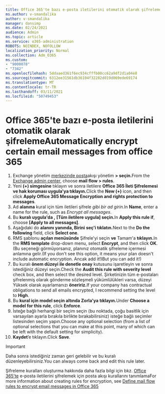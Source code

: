 ```yaml
---
title: Office 365'te bazı e-posta iletilerini otomatik olarak şifreleme
ms.author: v-smandalika
author: v-smandalika
manager: dansimp
ms.date: 02/24/2021
audience: Admin
ms.topic: article
ms.service: o365-administration
ROBOTS: NOINDEX, NOFOLLOW
localization_priority: Normal
ms.collection: Adm_O365
ms.custom:
- "9000078"
- "7342"
ms.openlocfilehash: 5ddaaed361f6ec934cfffb00cc62a9df2d1a04e8
ms.sourcegitcommit: 6312ee31561db36104f32282d019d069ede69174
ms.translationtype: MT
ms.contentlocale: tr-TR
ms.lasthandoff: 03/11/2021
ms.locfileid: "50749453"
---
```

# <a name="automatically-encrypt-certain-email-messages-from-office-365"></a><span data-ttu-id="6350e-102">Office 365'te bazı e-posta iletilerini otomatik olarak şifreleme</span><span class="sxs-lookup"><span data-stu-id="6350e-102">Automatically encrypt certain email messages from office 365</span></span>

1. <span data-ttu-id="6350e-103">Exchange yönetim [merkezinde posta](https://outlook.office365.com/ecp/)akışı yönetim **> seçin.**</span><span class="sxs-lookup"><span data-stu-id="6350e-103">From the [Exchange admin center](https://outlook.office365.com/ecp/), choose **mail flow > rules**.</span></span> 
2. <span data-ttu-id="6350e-104">Yeni **(+) simgesine** tıklayın ve sonra iletilere **Office 365 İleti Şifrelemesi ve hak koruması uygula'ya tıklayın.**</span><span class="sxs-lookup"><span data-stu-id="6350e-104">Click the **New (+)** icon, and then click **Apply Office 365 Message Encryption and rights protection to messages**.</span></span>
3. <span data-ttu-id="6350e-105">Ad **alanına** kural için tüm iletileri şifrele *gibi bir ad girin.*</span><span class="sxs-lookup"><span data-stu-id="6350e-105">In **Name**, enter a name for the rule, such as *Encrypt all messages*.</span></span>
4. <span data-ttu-id="6350e-106">Bu **kuralı uygula'da ,** **[Tüm iletilere uygula] seçin.**</span><span class="sxs-lookup"><span data-stu-id="6350e-106">In **Apply this rule if**, choose **[Apply to all messages]**.</span></span> 
5. <span data-ttu-id="6350e-107">Aşağıdaki do **alanını yanında, Birini** **seç'i tıklatın.**</span><span class="sxs-lookup"><span data-stu-id="6350e-107">Next to the **Do the following** field, click **Select one**.</span></span> 
6. <span data-ttu-id="6350e-108">RMS şablonu **açılan menüsünde** Şifrele'yi seçin **ve** Tamam'a **tıklayın.**</span><span class="sxs-lookup"><span data-stu-id="6350e-108">In the **RMS template** drop-down menu, select **Encrypt**, and then click **OK**.</span></span> <span data-ttu-id="6350e-109">(Bu seçeneği görmüyorsanız, planınız otomatik şifreleme içermesi anlamına gelir.</span><span class="sxs-lookup"><span data-stu-id="6350e-109">(If you don't see this option, it means your plan doesn't include automatic encryption.</span></span> <span data-ttu-id="6350e-110">Ancak add it!)</span><span class="sxs-lookup"><span data-stu-id="6350e-110">But you can add it!)</span></span>
7. <span data-ttu-id="6350e-111">Bu kuralı **önem düzeyi ile denetle onay** kutusunu işaretleyin ve sonra istediğiniz düzeyi seçin.</span><span class="sxs-lookup"><span data-stu-id="6350e-111">Check the **Audit this rule with severity level** check box, and then select the desired level.</span></span> <span data-ttu-id="6350e-112">Şirketinizin tüm e-postaları şifrelenmiş olarak gönderme sözleşmeli yükümlülükleri varsa, düzeyi Yüksek olarak ayarlamanızı **öneririz.**</span><span class="sxs-lookup"><span data-stu-id="6350e-112">If your company has contractual obligations to send all emails encrypted, I recommend setting the level to **High**.</span></span>
8. <span data-ttu-id="6350e-113">Bu **kural için model seçin altında Zorla'ya** **tıklayın.**</span><span class="sxs-lookup"><span data-stu-id="6350e-113">Under **Choose a model for this rule**, click **Enforce**.</span></span> 
9. <span data-ttu-id="6350e-114">İsteğe bağlı herhangi bir seçim seçin (bu noktada, çoğu basitlik için varsayılan ayarla bırakıla birlikte bırakabilirsiniz) isteğe bağlı seçimler listesinden seçim yapın.</span><span class="sxs-lookup"><span data-stu-id="6350e-114">Choose any optional selection (from a list of optional selections that you can make at this point, many of which can be left with the default setting for simplicity).</span></span>
10. <span data-ttu-id="6350e-115">**Kaydet**’e tıklayın.</span><span class="sxs-lookup"><span data-stu-id="6350e-115">Click **Save**.</span></span>

> [!IMPORTANT]
> <span data-ttu-id="6350e-116">Daha sonra istediğiniz zaman geri gelebilir ve bu kuralı düzenleyebilirsiniz.</span><span class="sxs-lookup"><span data-stu-id="6350e-116">You can always come back and edit this rule later.</span></span>

<span data-ttu-id="6350e-117">Şifreleme kuralları oluşturma hakkında daha fazla bilgi için bkz. [Office 365'te](https://docs.microsoft.com/microsoft-365/compliance/define-mail-flow-rules-to-encrypt-email) e-posta iletilerini şifrelemek için posta akışı kurallarını tanımlama</span><span class="sxs-lookup"><span data-stu-id="6350e-117">For more information about creating rules for encryption, see [Define mail flow rules to encrypt email messages in Office 365](https://docs.microsoft.com/microsoft-365/compliance/define-mail-flow-rules-to-encrypt-email)</span></span>

